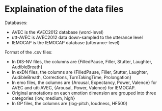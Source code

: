 # Explaination of the data files

Databases:

* AVEC is the AVEC2012 database (word-level)
* utt-AVEC is AVEC2012 data down-sampled to the utterance level
* IEMOCAP is the IEMOCAP database (utterance-level)

Format of the .csv files:

* In DIS-NV files, the columns are {FilledPause, Filler, Stutter, Laughter, AudibleBreath}
* In exDN files, the columns are {FilledPause, Filler, Stutter, Laughter, AudibleBreath, Corrections, TurnTakingTime, Prolongation}
* In emo files, the columns are {Arousal, Expectancy, Power, Valence} for AVEC and utt-AVEC, {Arousal, Power, Valence} for IEMOCAP.
* Original annotations on each emotion dimension are grouped into three categories {low, medium, high}
* In GP files, the columns are {log-pitch, loudness, HF500}
